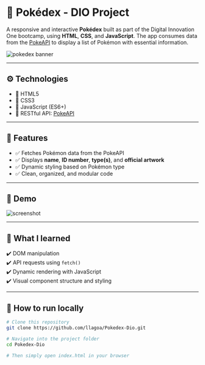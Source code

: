 # 📱 Pokédex - DIO Project

A responsive and interactive **Pokédex** built as part of the Digital Innovation One bootcamp, using **HTML**, **CSS**, and **JavaScript**. The app consumes data from the [PokeAPI](https://pokeapi.co/) to display a list of Pokémon with essential information.

![pokedex banner](https://raw.githubusercontent.com/llagoa/Pokedex-Dio/main/assets/banner.png) <!-- Replace or remove this line if you don't have a banner -->

---

## ⚙️ Technologies

- 🔹 HTML5  
- 🔹 CSS3  
- 🔹 JavaScript (ES6+)  
- 🔹 RESTful API: [PokeAPI](https://pokeapi.co/)

---

## 🚀 Features

- ✅ Fetches Pokémon data from the PokeAPI  
- ✅ Displays **name**, **ID number**, **type(s)**, and **official artwork**  
- ✅ Dynamic styling based on Pokémon type  
- ✅ Clean, organized, and modular code

---

## 📸 Demo

![screenshot](https://raw.githubusercontent.com/llagoa/Pokedex-Dio/main/assets/screenshot.png) <!-- Optional screenshot of your app -->

---

## 🧠 What I learned

✔️ DOM manipulation  
✔️ API requests using `fetch()`  
✔️ Dynamic rendering with JavaScript  
✔️ Visual component structure and styling  

---

## 📁 How to run locally

```bash
# Clone this repository
git clone https://github.com/llagoa/Pokedex-Dio.git

# Navigate into the project folder
cd Pokedex-Dio

# Then simply open index.html in your browser
